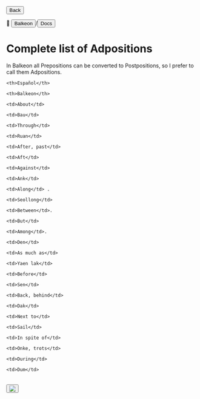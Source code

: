 <button class="button-82-pushable" role="button" onclick="history.back()">
  <span class="button-82-shadow"></span>
  <span class="button-82-edge"></span>
  <span class="button-82-front text">
  Back </span> </button>

📂 <button class="button-16" role="button" onclick="location.href='../../index'">Balkeon</button>/<button class="button-16" role="button" onclick="location.href='../index'">Docs</button>

# Complete list of Adpositions

In Balkeon all Prepositions can be converted to Postpositions, so I prefer to call them Adpositions.


  <table style="width:100%">

  <theader>

  <tr>

    <th>Español</th>

    <th>Balkeon</th>

  </tr>

  </theader>

  <tbody>

  <tr>

    <td>About</td>

    <td>Bau</td>

  </tr>

  <tr>

    <td>Through</td>

    <td>Ruan</td>

  </tr>

  <tr>

    <td>After, past</td>

    <td>Aft</td>

  </tr>

  <tr>

    <td>Against</td>

    <td>Ank</td>

  </tr>

  <tr>

    <td>Along</td> .

    <td>Seollong</td>

  </tr>

  <tr>

    <td>Between</td>.

    <td>But</td>

  </tr>

  <tr>

    <td>Among</td>.

    <td>Den</td>

  </tr>  

  <tr>

    <td>As much as</td>

    <td>Yaen lak</td>

  </tr>

  <tr>

    <td>Before</td>

    <td>Sen</td>

  </tr>

  <tr>

    <td>Back, behind</td>

    <td>Dak</td>

  </tr>

  <tr>

    <td>Next to</td> 

    <td>Sail</td>

  </tr>

  <tr>

    <td>In spite of</td>

    <td>Onke, trots</td>

  </tr>

  <tr>

    <td>During</td>

    <td>Dum</td>
  </tr>

  </tbody>
  </table>

<button class="button-17" role="button" onclick="langRedirect('en')"><img src="https://img.icons8.com/?size=35&id=95094&format=png&color=000000"/></button> 
